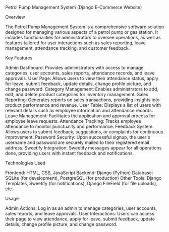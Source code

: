 
Petrol Pump Management System (Django E-Commerce Website)

Overview

The Petrol Pump Management System is a comprehensive software solution designed for managing various aspects of a petrol pump or gas station.
It includes functionalities for administrators to oversee operations, as well as features tailored for user interactions such as sales reporting,
leave management, attendance tracking, and customer feedback.

Key Features

Admin Dashboard: Provides administrators with access to manage categories, user accounts, sales reports, attendance records, and leave approvals.
User Page: Allows users to view their attendance status, apply for leave, submit feedback, update details, change profile picture, 
and change password.
Category Management: Enables administrators to add, edit, and delete product categories for inventory management.
Sales Reporting: Generates reports on sales transactions, providing insights into product performance and revenue.
User Table: Displays a list of users with relevant details such as employee information and attendance records.
Leave Management: Facilitates the application and approval process for employee leave requests.
Attendance Tracking: Tracks employee attendance to monitor punctuality and performance.
Feedback System: Allows users to submit feedback, suggestions, or complaints for continuous improvement.
Password Security: Upon successful signup, the user's username and password are securely mailed to their registered email address.
Sweetify Integration: Sweetify messages appear for all operations done, providing users with instant feedback and notifications.

Technologies Used

Frontend: HTML, CSS, JavaScript
Backend: Django (Python)
Database: SQLite (for development), PostgreSQL (for production)
Other Tools: Django Templates, Sweetify (for notifications), Django FileField (for file uploads), etc.

Usage

Admin Actions: Log in as an admin to manage categories, user accounts, sales reports, and leave approvals.
User Interactions: Users can access their page to view attendance, apply for leave, submit feedback, update details, change profile picture,
and change password.




